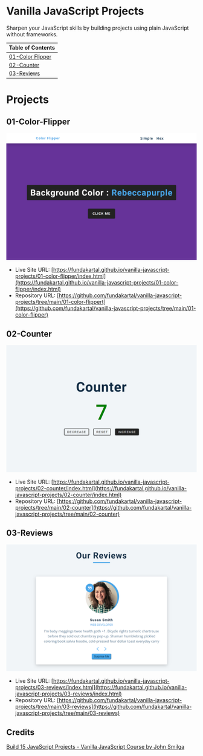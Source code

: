 # Vanilla JavaScript Projects

Sharpen your JavaScript skills by building projects using plain JavaScript without frameworks.

| Table of Contents                                                     |
| --------------------------------------------------------------------- |
| [01-Color Flipper](#01-color-flipper)                                 |
| [02-Counter](#02-counter)                                             |
| [03-Reviews](#03-reviews)                                             |

# Projects

## 01-Color-Flipper

![screenshot](./01-color-flipper/img/ss.png)

- Live Site URL: [https://fundakartal.github.io/vanilla-javascript-projects/01-color-flipper/index.html](https://fundakartal.github.io/vanilla-javascript-projects/01-color-flipper/index.html)
- Repository URL: [https://github.com/fundakartal/vanilla-javascript-projects/tree/main/01-color-flippert](https://github.com/fundakartal/vanilla-javascript-projects/tree/main/01-color-flipper)

## 02-Counter

![screenshot](./02-counter/img/ss.png)

- Live Site URL: [https://fundakartal.github.io/vanilla-javascript-projects/02-counter/index.html](https://fundakartal.github.io/vanilla-javascript-projects/02-counter/index.html)
- Repository URL: [https://github.com/fundakartal/vanilla-javascript-projects/tree/main/02-counter](https://github.com/fundakartal/vanilla-javascript-projects/tree/main/02-counter)

## 03-Reviews

![screenshot](./03-reviews/img/ss.png)

- Live Site URL: [https://fundakartal.github.io/vanilla-javascript-projects/03-reviews/index.html](https://fundakartal.github.io/vanilla-javascript-projects/03-reviews/index.html)
- Repository URL: [https://github.com/fundakartal/vanilla-javascript-projects/tree/main/03-reviews](https://github.com/fundakartal/vanilla-javascript-projects/tree/main/03-reviews)

## Credits

[Build 15 JavaScript Projects - Vanilla JavaScript Course by John Smilga](https://www.youtube.com/watch?v=3PHXvlpOkf4)